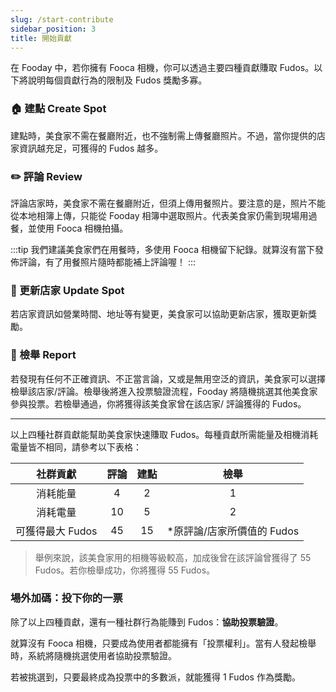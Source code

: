 ```yaml
---
slug: /start-contribute
sidebar_position: 3
title: 開始貢獻
---
```


在 Fooday 中，若你擁有 Fooca 相機，你可以透過主要四種貢獻賺取 Fudos。以下將說明每個貢獻行為的限制及 Fudos 獎勵多寡。

### 🏠 建點 Create Spot
建點時，美食家不需在餐廳附近，也不強制需上傳餐廳照片。不過，當你提供的店家資訊越充足，可獲得的 Fudos 越多。  


### ✏️ 評論 Review
評論店家時，美食家不需在餐廳附近，但須上傳用餐照片。要注意的是，照片不能從本地相簿上傳，只能從 Fooday 相簿中選取照片。代表美食家仍需到現場用過餐，並使用 Fooca 相機拍攝。

:::tip
我們建議美食家們在用餐時，多使用 Fooca 相機留下紀錄。就算沒有當下發佈評論，有了用餐照片隨時都能補上評論喔！
:::



### 👷 更新店家 Update Spot
若店家資訊如營業時間、地址等有變更，美食家可以協助更新店家，獲取更新獎勵。  



### 🚨 檢舉 Report
若發現有任何不正確資訊、不正當言論，又或是無用空泛的資訊，美食家可以選擇檢舉該店家/評論。檢舉後將進入投票驗證流程，Fooday 將隨機挑選其他美食家參與投票。若檢舉通過，你將獲得該美食家曾在該店家/ 評論獲得的 Fudos。  

***


  
以上四種社群貢獻能幫助美食家快速賺取 Fudos。每種貢獻所需能量及相機消耗電量皆不相同，請參考以下表格：  



| 社群貢獻        | 評論          | 建點          | 檢舉         |
|:---:        | :---:        |:---:       | :---:       |
| 消耗能量 | 4 | 2 | 1 |
| 消耗電量       | 10       | 5       | 2       |
| 可獲得最大 Fudos         | 45         | 15         | *原評論/店家所價值的 Fudos         |
  


>舉例來說，該美食家用的相機等級較高，加成後曾在該評論曾獲得了 55 Fudos。若你檢舉成功，你將獲得 55 Fudos。

### 場外加碼：投下你的一票
除了以上四種貢獻，還有一種社群行為能賺到 Fudos：**協助投票驗證**。

就算沒有 Fooca 相機，只要成為使用者都能擁有「投票權利」。當有人發起檢舉時，系統將隨機挑選使用者協助投票驗證。

若被挑選到，只要最終成為投票中的多數派，就能獲得 1 Fudos 作為獎勵。